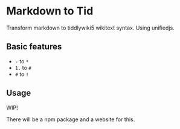 # Markdown to Tid

Transform markdown to tiddlywiki5 wikitext syntax. Using unifiedjs.

## Basic features

- `-` to `*`
- `1.` to `#`
- `#` to `!`

## Usage

WIP!

There will be a npm package and a website for this.
